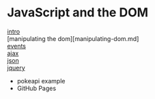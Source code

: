 # JavaScript and the DOM

[intro](intro.md)  
[manipulating the dom][manipulating-dom.md]  
[events](events.md)  
[ajax](ajax.md)  
[json](json.md)  
[jquery](jquery.md)  

* pokeapi example
* GitHub Pages
